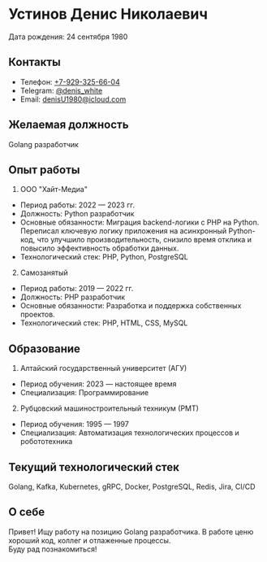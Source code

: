 # Устинов Денис Николаевич

Дата рождения: 24 сентября 1980  

## Контакты  
- Телефон: [+7-929-325-66-04](tel:+79293256604)  
- Telegram: [@denis_white](https://t.me/denis_white)  
- Email: [denisU1980@icloud.com](mailto:denisU1980@icloud.com)  

## Желаемая должность  
Golang разработчик  

## Опыт работы

1. ООО "Хайт-Медиа"
 - Период работы: 2022 — 2023 гг.
 - Должность: Python разработчик  
 - Основные обязанности: Миграция backend-логики с PHP на Python. Переписал ключевую логику приложения на асинхронный Python-код, что улучшило производительность, снизило время отклика и повысило эффективность обработки данных.  
 - Технологический стек: PHP, Python, PostgreSQL  

2. Самозанятый
 - Период работы: 2019 — 2022 гг.
 - Должность: PHP разработчик  
 - Основные обязанности: Разработка и поддержка собственных проектов.  
 - Технологический стек: PHP, HTML, CSS, MySQL  

## Образование

1. Алтайский государственный университет (АГУ)  
 - Период обучения: 2023 — настоящее время  
 - Специализация: Программирование  

2. Рубцовский машиностроительный техникум (РМТ)  
 - Период обучения: 1995 — 1997  
 - Специализация: Автоматизация технологических процессов и робототехника  

## Текущий технологический стек  
Golang, Kafka, Kubernetes, gRPC, Docker, PostgreSQL, Redis, Jira, CI/CD  

## О себе  
Привет! Ищу работу на позицию Golang разработчика. В работе ценю хороший код, коллег и отлаженные процессы.  
Буду рад познакомиться!

